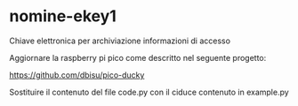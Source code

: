 # nomine-ekey1
Chiave elettronica per archiviazione informazioni di accesso

Aggiornare la raspberry pi pico come descritto nel seguente progetto:

https://github.com/dbisu/pico-ducky

Sostituire il contenuto del file code.py con il ciduce contenuto in example.py


